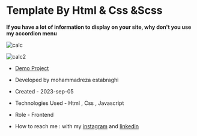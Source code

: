 # Template By Html & Css &Scss 

**If you have a lot of information to display on your site, why don't you use my accordion menu**

![calc](https://github.com/reza-estabraghi/calculator/assets/137290475/8e8b3588-7a91-49a3-869d-d94b84778018)

![calc2](https://github.com/reza-estabraghi/calculator/assets/137290475/f1335fa0-3d75-471c-adbd-8a9a0ec68d3b)


- [Demo Project](https://reza-estabraghi.github.io/calculator/)

- Developed by mohammadreza estabraghi

- Created - 2023-sep-05

- Technologies Used - Html , Css , Javascript 

- Role - Frontend

- How to reach me : with my [instagram](https://www.instagram.com/rezamr8web/?igshid=MzNlNGNkZWQ4Mg%3D%3D) and 
[linkedin](https://www.linkedin.com/in/mohammadreza-estabraghi-62334527a/)
